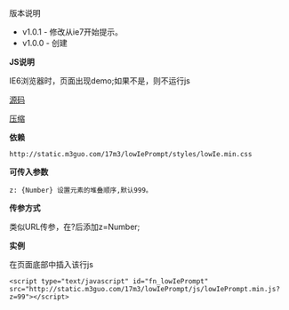
版本说明
- v1.0.1 - 修改从ie7开始提示。
- v1.0.0 - 创建

**JS说明**

IE6浏览器时，页面出现demo;如果不是，则不运行js


[源码](src/js/lowIePrompt.js)

[压缩](publish/build/js/lowIePrompt.min.js)


**依赖**


    http://static.m3guo.com/17m3/lowIePrompt/styles/lowIe.min.css



**可传入参数**


    z: {Number} 设置元素的堆叠顺序,默认999。



**传参方式**


类似URL传参，在?后添加z=Number;




**实例**

在页面底部中插入该行js

    <script type="text/javascript" id="fn_lowIePrompt" src="http://static.m3guo.com/17m3/lowIePrompt/js/lowIePrompt.min.js?z=99"></script>





